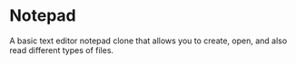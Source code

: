 # Notepad
A basic text editor notepad clone that allows you to create, open, and also read different types of files.
